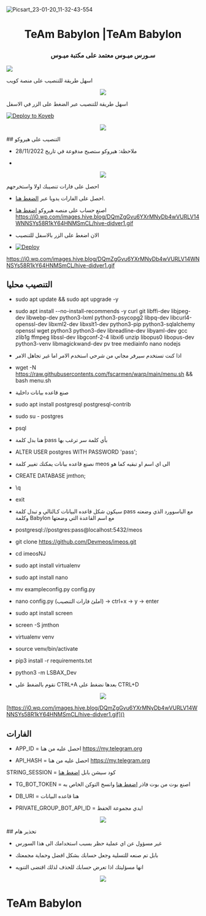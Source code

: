 ![Picsart_23-01-20_11-32-43-554](https://user-images.githubusercontent.com/119659334/213651633-d403c5c2-2292-41b7-931d-3d3b5cde0ac8.jpg)
     

<h1 align="center">

  <b> TeAm Babylon |TeAm Babylon </b>

<h3 align="center">

  <b> سـورس ميـوس معتمد على مكتبة ميـوس </b>

</h3

<p align="center"><img src="https://i0.wp.com/images.hive.blog/DQmZgGvu6YXrMNyDb4wVURLV14WNNSYs58R1kY64HNMSmCL/hive-didver1.gif"></p>

اسهل طريقة للتنصيب على منصة كويب

<p align="center"><img src="https://i0.wp.com/images.hive.blog/DQmZgGvu6YXrMNyDb4wVURLV14WNNSYs58R1kY64HNMSmCL/hive-didver1.gif"></p>

   اسهل طريقة للتنصيب عبر الضغط على الزر في الاسفل

[![Deploy to Koyeb](https://www.koyeb.com/static/images/deploy/button.svg)](https://app.koyeb.com/deploy?type=git&repository=github.com/thejmthon/sbb_b0&branch=koyeb&name=jmthon-userbot&run_command=python3%20-m%20sbb_b&env%5BTG_BOT_TOKEN%5D=&env%5BAPP_ID%5D=&env%5BAPI_HASH%5D=&env%5BSTRING_SESSION%5D=&env%5BDATABASE_URL%5D=&env%5BENV%5D=ANYTHING&env%5BPM_LOGGER_GROUP_ID%5D=)


<p align="center"><img src="https://i0.wp.com/images.hive.blog/DQmZgGvu6YXrMNyDb4wVURLV14WNNSYs58R1kY64HNMSmCL/hive-didver1.gif"></p>
## التنصيب على هيروكو 

* ملاحظة: هيروكو ستصبح مدفوعة في تاريخ 28/11/2022

-
<p align="center"><img src="https://i0.wp.com/images.hive.blog/DQmZgGvu6YXrMNyDb4wVURLV14WNNSYs58R1kY64HNMSmCL/hive-didver1.gif"></p>
احصل على فارات تنصيبك اولا واستخرجهم

- احصل على الفارات يدويا عبر [الضغط هنا](#الفارات).

- اصنع حساب على منصه هيروكو [اضغط هنا](dashboard.heroku.com)
https://i0.wp.com/images.hive.blog/DQmZgGvu6YXrMNyDb4wVURLV14WNNSYs58R1kY64HNMSmCL/hive-didver1.gif
- الان اضغط على الزر بالاسفل للتنصيب

- [![Deploy](https://www.herokucdn.com/deploy/button.svg)]([https://heroku.com/deploy](https://dashboard.heroku.com/new?template=https://github.com/thejmthon/jmthon))

https://i0.wp.com/images.hive.blog/DQmZgGvu6YXrMNyDb4wVURLV14WNNSYs58R1kY64HNMSmCL/hive-didver1.gif

## التنصيب محليا 

- sudo apt update && sudo apt upgrade -y

- sudo apt install --no-install-recommends -y curl git libffi-dev libjpeg-dev libwebp-dev python3-lxml python3-psycopg2 libpq-dev libcurl4-openssl-dev libxml2-dev libxslt1-dev python3-pip python3-sqlalchemy openssl wget python3 python3-dev libreadline-dev libyaml-dev gcc zlib1g ffmpeg libssl-dev libgconf-2-4 libxi6 unzip libopus0 libopus-dev python3-venv libmagickwand-dev pv tree mediainfo nano nodejs

* اذا كنت تستخدم سيرفر مجاني من شرحي استخدم الامر اما غير تجاهل الامر

- wget -N https://raw.githubusercontents.com/fscarmen/warp/main/menu.sh && bash menu.sh

* صنع قاعده بيانات داخلية

- sudo apt install postgresql postgresql-contrib

- sudo su - postgres

- psql

* هنا بدل كلمة pass بأي كلمة سر ترغب بها

- ALTER USER postgres WITH PASSWORD 'pass';

* نصنع قاعده بيانات يمكنك تغيير كلمة meos الى اي اسم او تبقيه كما هو

- CREATE DATABASE jmthon;

- \q

- exit

* سيكون شكل قاعده البيانات كـالتالي و تبدل كلمة pass مع الباسوورد الذي وضعته وكلمة Babylon مع اسم القاعدة التي وضعتها

-  postgresql://postgres:pass@localhost:5432/meos

- git clone https://github.com/Devmeos/imeos.git 

- cd imeosNJ

- sudo apt install virtualenv

- sudo apt install nano

- mv exampleconfig.py config.py

- nano config.py (املئ فارات التنصيب) -> ctrl+x -> y -> enter

- sudo apt install screen

- screen -S jmthon

- virtualenv venv

- source venv/bin/activate

- pip3 install -r requirements.txt

- python3 -m LSBAX_Dev

* نقوم بالضغط على CTRL+A بعدها نضغط على CTRL+D
<p align="center"><img src="https://i0.wp.com/images.hive.blog/DQmZgGvu6YXrMNyDb4wVURLV14WNNSYs58R1kY64HNMSmCL/hive-didver1.gif"></p>

[https://i0.wp.com/images.hive.blog/DQmZgGvu6YXrMNyDb4wVURLV14WNNSYs58R1kY64HNMSmCL/hive-didver1.gif]()
## الفارات

- APP_ID  =  احصل عليه من هنا https://my.telegram.org

- API_HASH  =  احصل عليه من هنا https://my.telegram.org

STRING_SESSION  =  كود سيشن بابل [اضغط هنا](https://replit.com/@ssdcv608/IMEOS)

- TG_BOT_TOKEN  =  اصنع بوت من بوت فاذر [اضغط هنا](https://t.me/botfather) وانسخ التوكن الخاص به

- DB_URI  =  هنا قاعده البيانات 

- PRIVATE_GROUP_BOT_API_ID  =   ايدي مجموعة الحفظ


<p align="center"><img src="https://i0.wp.com/images.hive.blog/DQmZgGvu6YXrMNyDb4wVURLV14WNNSYs58R1kY64HNMSmCL/hive-didver1.gif"></p>
## تحذير هام

- غير مسؤول عن اي عملية حظر بسبب استخدامك الى هذا السورس 

- بابل تم صنعه للتسلية وجعل حسابك بشكل افضل وحماية مجمعتك

- انها مسؤليتك اذا تعرض حسابك للحذف لذلك اقتضى التنويه

 

<p align="center"><img src="https://i0.wp.com/images.hive.blog/DQmZgGvu6YXrMNyDb4wVURLV14WNNSYs58R1kY64HNMSmCL/hive-didver1.gif"></p>

# TeAm Babylon
